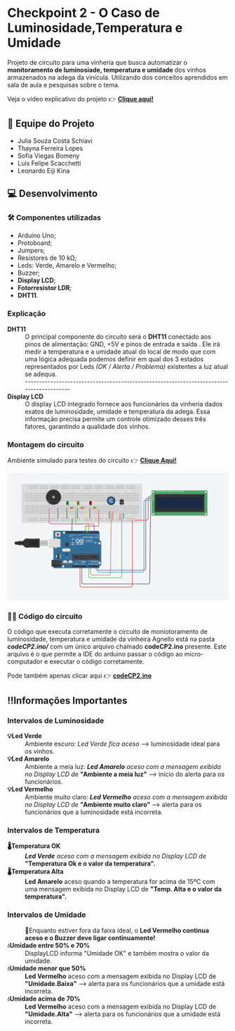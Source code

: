 # Checkpoint 2 - O Caso de Luminosidade,Temperatura e Umidade 
Projeto de circuito para uma vinheria que busca automatizar o  <strong>monitoramento de luminosiade, temperatura e umidade </strong> dos vinhos armazenados na adega da vinícula. Utilizando dos conceitos aprendidos em sala de aula e pesquisas sobre o tema.

Veja o vídeo explicativo do projeto 👉 **[Clique aqui!](https://youtu.be/0HmHS1nKGsA?si=TfqQVBdEsGn9PwJo)**

## 👥 Equipe do Projeto
* Julia Souza Costa Schiavi 
* Thayna Ferreira Lopes 
* Sofia Viegas Bomeny 
* Luís Felipe Scacchetti 
* Leonardo Eiji Kina 

## 💻 Desenvolvimento

### 🛠️ Componentes utilizadas
* Arduíno Uno;
* Protoboard;
* Jumpers;
* Resistores de 10 kΩ;
* Leds: Verde, Amarelo e Vermelho;
* Buzzer; 
* **Display LCD**;
* **Fotorresistor LDR**;
* **DHT11**.


### Explicação 
<dl>



<dt><strong>DHT11</strong></dt>
<dd>O  principal componente  do circuito será o <strong>DHT11 </strong> conectado aos pinos de alimentação: GND, +5V e pinos de entrada e saída . Ele irá medir a temperatura e a umidade  atual do local de modo que com uma lógica adequada podemos definir em qual dos 3 estados representados por Leds <em>(OK / Alerta / Problema)</em> existentes a luz atual se adequa.</dd>

<dd> ---------------------------------------------------------------------------------------- </dd>

<dt><strong> Display LCD </strong></dt>
<dd> O display LCD integrado fornece aos funcionários da vinheria dados exatos de luminosidade, umidade e temperatura da adega. Essa informação precisa permite um controle otimizado desses três fatores, garantindo a qualidade dos vinhos. </dd>

</dl>


### Montagem do circuito
Ambiente simulado para testes do circuito 👉 **[Clique Aqui!](https://www.tinkercad.com/things/a0ueuSYKrwQ-cp2-simulacao/editel?returnTo=https%3A%2F%2Fwww.tinkercad.com%2Fdashboard&sharecode=XgDa580iIKaOwmU4SnaP67ODkN0Mnz5E2Tm4IO2X_o4)**

![Circuito montado em simulação](./assets/simulacao_cp2.png)

### 👩‍💻 Código do circuito
O código que executa corretamente o circuito de moniotoramento de luminosidade, temperatura e umidade da vinheira Agnello está na pasta ***codeCP2.ino/*** com um único arquivo chamado **codeCP2.ino** presente. Este arquivo é o que permite a IDE do arduino passar o código ao micro-computador e executar o código corretamente.

Pode também apenas clicar aqui 👉 **[codeCP2.ino](https://github.com/user-mind/projetos-edgecomputing/blob/main/codeCP2.ino)**

## ‼️Informações Importantes

### Intervalos de Luminosidade 
<dl>

<dt><strong>💡Led Verde</strong></dt>
<dd>Ambiente escuro: <em>Led Verde fica aceso</em> --> luminosidade ideal para os vinhos.<dd>

<dt><strong>💡Led Amarelo</strong></dt>
<dd>Ambiente a meia luz: <em><strong>Led Amarelo</strong> aceso com a mensagem exibida no Display LCD de </em> <strong>"Ambiente a meia luz"</strong> --> início do alerta para os funcionários.<dd>

<dt><strong>💡Led Vermelho</strong></dt>
<dd>Ambiente muito claro: <em><strong>Led Vermelho</strong> aceso com a mensagem exibida no Display LCD de </em><strong>"Ambiente muito claro"</strong> --> alerta para os funcionários que a luminosidade está incorreta.<dd>

</dl>

### Intervalos de Temperatura
<dl>

<dt><strong>🌡Temperatura OK</strong></dt>
<dd> <em><strong>Led Verde</strong> aceso com a mensagem exibida no Display LCD de </em> <strong>"Temperatura Ok e o valor da temperatura".</strong><dd>

<dt><strong>🌡Temperatura Alta</strong></dt>
<dd><strong>Led Amarelo</strong> aceso quando a temperatura for acima de 15ºC com uma mensagem exibida no Display LCD de </em> <strong>"Temp. Alta e o valor da temperatura".</strong><dd>



</dl>

### Intervalos de Umidade
<dl>
<dd>🔎Enquanto estiver fora da faixa ideal, o <strong>Led Vermelho continua aceso e o Buzzer deve ligar continuamente!</strong></dd>

<dt><strong>💧Umidade entre 50% e 70%</strong></dt>

<dd>DisplayLCD informa "Umidade OK" e também mostra o valor da umidade.<dd>

<dt><strong>💧Umidade menor que 50%</strong></dt>
<dd><strong>Led Vermelho</strong> aceso com a mensagem exibida no Display LCD de </em><strong>"Umidade.Baixa"</strong> --> alerta para os funcionários que a umidade está incorreta.<dd>

<dt><strong>💧Umidade acima de 70%</strong></dt>
<dd><strong>Led Vermelho</strong> aceso com a mensagem exibida no Display LCD de </em><strong>"Umidade.Alta"</strong> --> alerta para os funcionários que a umidade está incorreta.<dd>

</dl>